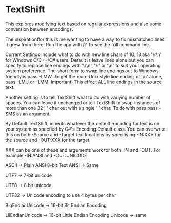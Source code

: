 # TextShift
This explores modifying text based on regular expressions and also some conversion between encodings.


The inspirationffor this is me wanting to have a way to fix mismatched lines. It grew from there. Run the app with /? To see the full command line. 


  Current Settings include what to do with new line chars of 10, 13 aka '\r\n' for Windows C/C++/C# users. 
Default is leave lines alone but you can specify to replace line endings with '\r\n', '\r' or '\n' to suit your operating system preference. 
The short form to swap line endings out to Windows friendly is pass -LMW. To get the more Unix style line ending of '\n' alone, pass 
-LMU or -LMM.  Important! This effect ALL line endings in the source text.


Another setting is to tell TextShift what to do with variying number of spaces.  You can leave it unchanged or tell TextShift to
swap instances of more than one 32 ' ' char out with a single ' ' char.  To do with pass pass -SMS as an argument.


By Default  TextShift, inherits whatever the default encoding for text is on your system as specfied by C#'s Encoding.Default class. 
You can overwrite this on both -Source and -Target text locations by specifiying -IN:XXX for the source and -OUT:XXX for the target.


XXX can be one of these and arguments work for both -IN and -OUT. For example -IN:ANSI and -OUT:UNICODE

ASCII -> Plain ANSI 8-bit Text
ANSI -> Same

UTF7 -> 7-bit unicode

UTF8 -> 8 bit unicode

UTF32 -> Unicode encoding to use 4 bytes per char


BigEndianUnicode -> 16-bit Bit Endian Encoding


LilEndianUnicode -> 16-bit Little Endian Encoding
Unicode   -> same
